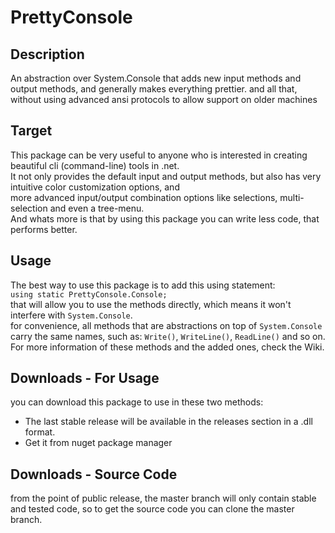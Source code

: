 # PrettyConsole

## Description

An abstraction over System.Console that adds new input methods and output methods, and generally makes everything prettier. and all that, without using advanced ansi protocols to allow support on older machines

## Target

This package can be very useful to anyone who is interested in creating beautiful cli (command-line) tools in .net.  
It not only provides the default input and output methods, but also has very intuitive color customization options, and  
more advanced input/output combination options like selections, multi-selection and even a tree-menu.  
And whats more is that by using this package you can write less code, that performs better.

## Usage

The best way to use this package is to add this using statement:  
`using static PrettyConsole.Console;`  
that will allow you to use the methods directly, which means it won't interfere with `System.Console`.  
for convenience, all methods that are abstractions on top of `System.Console` carry the same names, such as: `Write()`, `WriteLine()`, `ReadLine()` and so on.  
For more information of these methods and the added ones, check the Wiki.

## Downloads - For Usage

you can download this package to use in these two methods:

* The last stable release will be available in the releases section in a .dll format.
* Get it from nuget package manager

## Downloads - Source Code

from the point of public release, the master branch will only contain stable and tested code, so
to get the source code you can clone the master branch.
